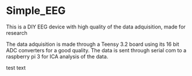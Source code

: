 # Simple_EEG
This is a DIY EEG device with high quality of the data adquisition, made for research

The data adquisition is made through a Teensy 3.2 board using its 16 bit ADC converters for a good quality. The data is sent through serial com to a raspberry pi 3 for ICA analysis of the data.

test text

